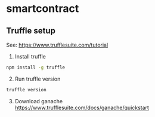 # smartcontract

## Truffle setup 

See: https://www.trufflesuite.com/tutorial

1. Install truffle
```bash
npm install -g truffle
```
2. Run truffle version
```bash
truffle version
```
3. Download ganache https://www.trufflesuite.com/docs/ganache/quickstart